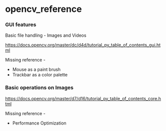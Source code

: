# opencv_reference

<h3>GUI features</h3>
<p>Basic file handling - Images and Videos</p>
<a href="https://docs.opencv.org/master/dc/d4d/tutorial_py_table_of_contents_gui.html">https://docs.opencv.org/master/dc/d4d/tutorial_py_table_of_contents_gui.html</a><br>
<p>Missing reference - </p>
<ul><li>Mouse as a paint brush</li><li>Trackbar as a color palette</li></ul>

<h3>Basic operations on Images</h3>
<a href="https://docs.opencv.org/master/d7/d16/tutorial_py_table_of_contents_core.html">https://docs.opencv.org/master/d7/d16/tutorial_py_table_of_contents_core.html</a><br>

<p>Missing reference - </p>
<ul><li>Performance Optimization</li></ul>